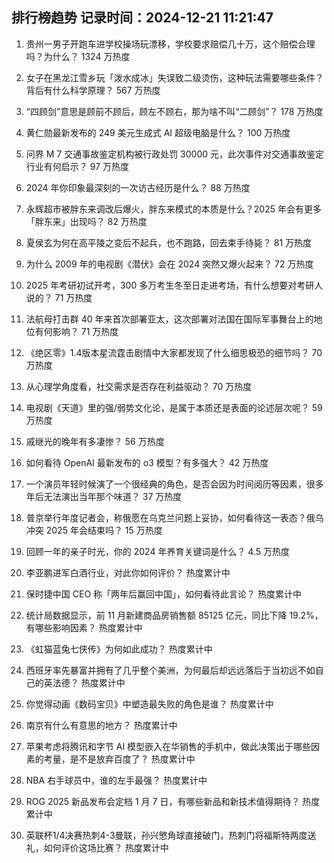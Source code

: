 
## 排行榜趋势 记录时间：2024-12-21 11:21:47
  
  1. 贵州一男子开跑车进学校操场玩漂移，学校要求赔偿几十万，这个赔偿合理吗？为什么？ 1324 万热度
    
  2. 女子在黑龙江雪乡玩「泼水成冰」失误致二级烫伤，这种玩法需要哪些条件？背后有什么科学原理？ 567 万热度
    
  3. “四顾剑”意思是顾前不顾后，顾左不顾右，那为啥不叫“二顾剑”？ 178 万热度
    
  4. 黄仁勋最新发布的 249 美元生成式 AI 超级电脑是什么？ 100 万热度
    
  5. 问界 M 7 交通事故鉴定机构被行政处罚 30000 元，此次事件对交通事故鉴定行业有何启示？ 97 万热度
    
  6. 2024 年你印象最深刻的一次访古经历是什么？ 88 万热度
    
  7. 永辉超市被胖东来调改后爆火，胖东来模式的本质是什么？2025 年会有更多「胖东来」出现吗？ 82 万热度
    
  8. 夏侯玄为何在高平陵之变后不起兵，也不跑路，回去束手待毙？ 81 万热度
    
  9. 为什么 2009 年的电视剧《潜伏》会在 2024 突然又爆火起来？ 72 万热度
    
  10. 2025 年考研初试开考，300 多万考生冬至日走进考场，有什么想要对考研人说的？ 71 万热度
    
  11. 法航母打击群 40 年来首次部署亚太，这次部署对法国在国际军事舞台上的地位有何影响？ 71 万热度
    
  12. 《绝区零》1.4版本星流霆击剧情中大家都发现了什么细思极恐的细节吗？ 70 万热度
    
  13. 从心理学角度看，社交需求是否存在利益驱动？ 70 万热度
    
  14. 电视剧《天道》里的强/弱势文化论，是属于本质还是表面的论述层次呢？ 59 万热度
    
  15. 戚继光的晚年有多凄惨？ 56 万热度
    
  16. 如何看待 OpenAI 最新发布的 o3 模型？有多强大？ 42 万热度
    
  17. 一个演员年轻时候演了一个很经典的角色，是否会因为时间阅历等因素，很多年后无法演出当年那个味道？ 37 万热度
    
  18. 普京举行年度记者会，称俄愿在乌克兰问题上妥协，如何看待这一表态？俄乌冲突 2025 年会结束吗？ 15 万热度
    
  19. 回顾一年的亲子时光，你的 2024 年养育关键词是什么？ 4.5 万热度
    
  20. 李亚鹏进军白酒行业，对此你如何评价？ 热度累计中
    
  21. 保时捷中国 CEO 称「两年后赢回中国」，如何看待此言论？ 热度累计中
    
  22. 统计局数据显示，前 11 月新建商品房销售额 85125 亿元，同比下降 19.2%，有哪些影响因素？ 热度累计中
    
  23. 《虹猫蓝兔七侠传》为何如此成功？ 热度累计中
    
  24. 西班牙率先暴富并拥有了几乎整个美洲，为何最后却远远落后于当初远不如自己的英法德？ 热度累计中
    
  25. 你觉得动画《数码宝贝》中塑造最失败的角色是谁？ 热度累计中
    
  26. 南京有什么有意思的地方？ 热度累计中
    
  27. 苹果考虑将腾讯和字节 AI 模型嵌入在华销售的手机中，做此决策出于哪些因素的考量，是不是放弃百度了？ 热度累计中
    
  28. NBA 右手球员中，谁的左手最强？ 热度累计中
    
  29. ROG 2025 新品发布会定档 1 月 7 日，有哪些新品和新技术值得期待？ 热度累计中
    
  30. 英联杯1/4决赛热刺4-3曼联，孙兴慜角球直接破门，热刺门将福斯特两度送礼，如何评价这场比赛？ 热度累计中
    